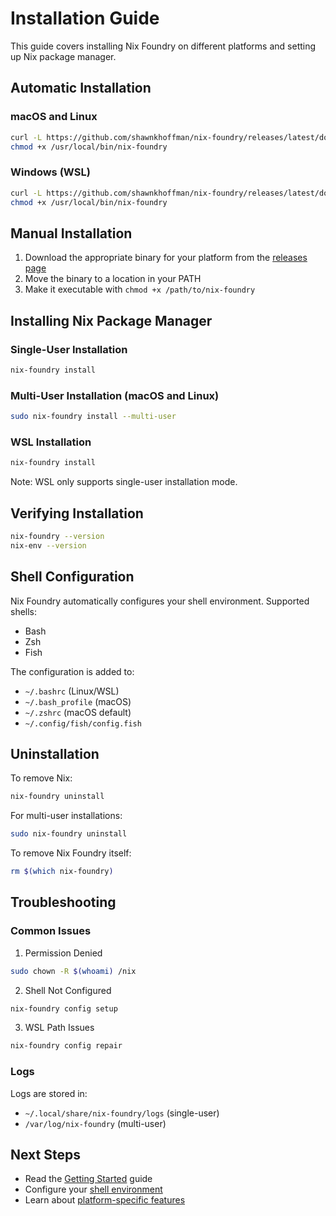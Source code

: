 # Installation Guide

This guide covers installing Nix Foundry on different platforms and setting up Nix package manager.

## Automatic Installation

### macOS and Linux

```bash
curl -L https://github.com/shawnkhoffman/nix-foundry/releases/latest/download/nix-foundry-$(uname -s | tr '[:upper:]' '[:lower:]')-$(uname -m) -o /usr/local/bin/nix-foundry
chmod +x /usr/local/bin/nix-foundry
```

### Windows (WSL)

```bash
curl -L https://github.com/shawnkhoffman/nix-foundry/releases/latest/download/nix-foundry-linux-amd64 -o /usr/local/bin/nix-foundry
chmod +x /usr/local/bin/nix-foundry
```

## Manual Installation

1. Download the appropriate binary for your platform from the [releases page](https://github.com/shawnkhoffman/nix-foundry/releases)
2. Move the binary to a location in your PATH
3. Make it executable with `chmod +x /path/to/nix-foundry`

## Installing Nix Package Manager

### Single-User Installation

```bash
nix-foundry install
```

### Multi-User Installation (macOS and Linux)

```bash
sudo nix-foundry install --multi-user
```

### WSL Installation

```bash
nix-foundry install
```

Note: WSL only supports single-user installation mode.

## Verifying Installation

```bash
nix-foundry --version
nix-env --version
```

## Shell Configuration

Nix Foundry automatically configures your shell environment. Supported shells:

- Bash
- Zsh
- Fish

The configuration is added to:

- `~/.bashrc` (Linux/WSL)
- `~/.bash_profile` (macOS)
- `~/.zshrc` (macOS default)
- `~/.config/fish/config.fish`

## Uninstallation

To remove Nix:

```bash
nix-foundry uninstall
```

For multi-user installations:

```bash
sudo nix-foundry uninstall
```

To remove Nix Foundry itself:

```bash
rm $(which nix-foundry)
```

## Troubleshooting

### Common Issues

1. Permission Denied
```bash
sudo chown -R $(whoami) /nix
```

2. Shell Not Configured
```bash
nix-foundry config setup
```

3. WSL Path Issues
```bash
nix-foundry config repair
```

### Logs

Logs are stored in:
- `~/.local/share/nix-foundry/logs` (single-user)
- `/var/log/nix-foundry` (multi-user)

## Next Steps

- Read the [Getting Started](getting-started.md) guide
- Configure your [shell environment](configuration.md#shell-configuration)
- Learn about [platform-specific features](platform-support.md)
